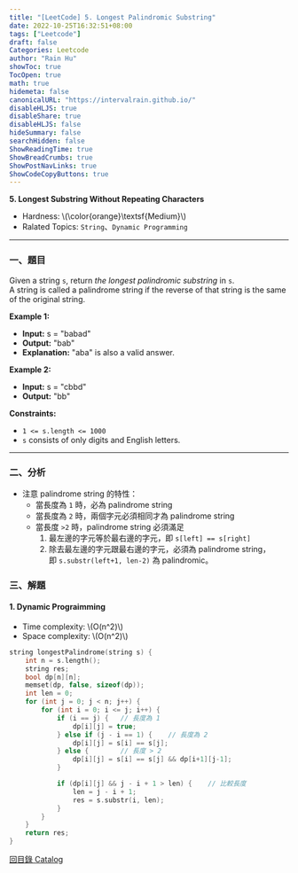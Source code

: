 ```yaml
---
title: "[LeetCode] 5. Longest Palindromic Substring"
date: 2022-10-25T16:32:51+08:00
tags: ["Leetcode"]
draft: false
Categories: Leetcode
author: "Rain Hu"
showToc: true
TocOpen: true
math: true
hidemeta: false
canonicalURL: "https://intervalrain.github.io/"
disableHLJS: true
disableShare: true
disableHLJS: false
hideSummary: false
searchHidden: false
ShowReadingTime: true
ShowBreadCrumbs: true
ShowPostNavLinks: true
ShowCodeCopyButtons: true
---
```

**5. Longest Substring Without Repeating Characters**
+ Hardness: \\(\color{orange}\textsf{Medium}\\)
+ Ralated Topics: `String`、`Dynamic Programming`
---
### 一、題目
Given a string `s`, return *the longest palindromic substring* in `s`.  
A string is called a palindrome string if the reverse of that string is the same of the original string.  

**Example 1:**  
+ **Input:** s = "babad"
+ **Output:** "bab"
+ **Explanation:** "aba" is also a valid answer.

**Example 2:**
+ **Input:** s = "cbbd"
+ **Output:** "bb"  

**Constraints:**
+ `1 <= s.length <= 1000`
+ `s` consists of only digits and English letters.

---

### 二、分析
+ 注意 palindrome string 的特性：
    + 當長度為 `1` 時，必為 palindrome string
    + 當長度為 `2` 時，兩個字元必須相同才為 palindrome string
    + 當長度 `>2` 時，palindrome string 必須滿足
        1. 最左邊的字元等於最右邊的字元，即 `s[left] == s[right]`
        2. 除去最左邊的字元跟最右邊的字元，必須為 palindrome string，  
        即 `s.substr(left+1, len-2)` 為 palindromic。
### 三、解題
#### 1. Dynamic Prograimming
+ Time complexity: \\(O(n^2)\\)
+ Space complexity: \\(O(n^2)\\)
```C++
string longestPalindrome(string s) {
    int n = s.length();
    string res;
    bool dp[n][n];
    memset(dp, false, sizeof(dp));
    int len = 0;
    for (int j = 0; j < n; j++) {
        for (int i = 0; i <= j; i++) {
            if (i == j) {   // 長度為 1
                dp[i][j] = true;
            } else if (j - i == 1) {    // 長度為 2
                dp[i][j] = s[i] == s[j];
            } else {        // 長度 > 2
                dp[i][j] = s[i] == s[j] && dp[i+1][j-1];
            }

            if (dp[i][j] && j - i + 1 > len) {    // 比較長度
                len = j - i + 1;
                res = s.substr(i, len);
            }
        }
    }
    return res;
}
```
[回目錄 Catalog](/leetcode)